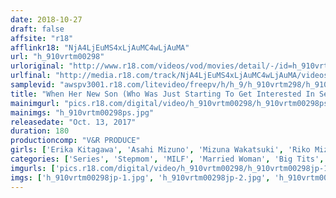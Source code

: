 ```yaml
---
date: 2018-10-27
draft: false
affsite: "r18"
afflinkr18: "NjA4LjEuMS4xLjAuMC4wLjAuMA"
url: "h_910vrtm00298"
urloriginal: "http://www.r18.com/videos/vod/movies/detail/-/id=h_910vrtm00298"
urlfinal: "http://media.r18.com/track/NjA4LjEuMS4xLjAuMC4wLjAuMA/videos/vod/movies/detail/-/id=h_910vrtm00298"
samplevid: "awspv3001.r18.com/litevideo/freepv/h/h_9/h_910vrtm298/h_910vrtm298_dmb_w.mp4"
title: "When Her New Son (Who Was Just Starting To Get Interested In Sex) Secretly Slipped His Stepmom Some Aphrodisiacs, She Got So Horny She Would Cum Just From Getting Her Tits Rubbed! The Drugs Worked So Well She Mounted Him For Some Cowgirl Sex! And Now She's Cumming Over And Over Again In Titty Jiggling Ecstasy!"
mainimgurl: "pics.r18.com/digital/video/h_910vrtm00298/h_910vrtm00298ps.jpg"
mainimgs: "h_910vrtm00298ps.jpg"
releasedate: "Oct. 13, 2017"
duration: 180
productioncomp: "V&R PRODUCE"
girls: ['Erika Kitagawa', 'Asahi Mizuno', 'Mizuna Wakatsuki', 'Riko Mizusawa']
categories: ['Series', 'Stepmom', 'MILF', 'Married Woman', 'Big Tits', 'Variety', 'Big Tits Lover', 'Nymphomaniac', 'Cowgirl', 'Blowjob']
imgurls: ['pics.r18.com/digital/video/h_910vrtm00298/h_910vrtm00298jp-1.jpg', 'pics.r18.com/digital/video/h_910vrtm00298/h_910vrtm00298jp-2.jpg', 'pics.r18.com/digital/video/h_910vrtm00298/h_910vrtm00298jp-3.jpg', 'pics.r18.com/digital/video/h_910vrtm00298/h_910vrtm00298jp-4.jpg', 'pics.r18.com/digital/video/h_910vrtm00298/h_910vrtm00298jp-5.jpg', 'pics.r18.com/digital/video/h_910vrtm00298/h_910vrtm00298jp-6.jpg', 'pics.r18.com/digital/video/h_910vrtm00298/h_910vrtm00298jp-7.jpg', 'pics.r18.com/digital/video/h_910vrtm00298/h_910vrtm00298jp-8.jpg', 'pics.r18.com/digital/video/h_910vrtm00298/h_910vrtm00298jp-9.jpg', 'pics.r18.com/digital/video/h_910vrtm00298/h_910vrtm00298jp-10.jpg', 'pics.r18.com/digital/video/h_910vrtm00298/h_910vrtm00298jp-11.jpg', 'pics.r18.com/digital/video/h_910vrtm00298/h_910vrtm00298jp-12.jpg', 'pics.r18.com/digital/video/h_910vrtm00298/h_910vrtm00298jp-13.jpg', 'pics.r18.com/digital/video/h_910vrtm00298/h_910vrtm00298jp-14.jpg', 'pics.r18.com/digital/video/h_910vrtm00298/h_910vrtm00298jp-15.jpg', 'pics.r18.com/digital/video/h_910vrtm00298/h_910vrtm00298jp-16.jpg', 'pics.r18.com/digital/video/h_910vrtm00298/h_910vrtm00298jp-17.jpg', 'pics.r18.com/digital/video/h_910vrtm00298/h_910vrtm00298jp-18.jpg', 'pics.r18.com/digital/video/h_910vrtm00298/h_910vrtm00298jp-19.jpg', 'pics.r18.com/digital/video/h_910vrtm00298/h_910vrtm00298jp-20.jpg']
imgs: ['h_910vrtm00298jp-1.jpg', 'h_910vrtm00298jp-2.jpg', 'h_910vrtm00298jp-3.jpg', 'h_910vrtm00298jp-4.jpg', 'h_910vrtm00298jp-5.jpg', 'h_910vrtm00298jp-6.jpg', 'h_910vrtm00298jp-7.jpg', 'h_910vrtm00298jp-8.jpg', 'h_910vrtm00298jp-9.jpg', 'h_910vrtm00298jp-10.jpg', 'h_910vrtm00298jp-11.jpg', 'h_910vrtm00298jp-12.jpg', 'h_910vrtm00298jp-13.jpg', 'h_910vrtm00298jp-14.jpg', 'h_910vrtm00298jp-15.jpg', 'h_910vrtm00298jp-16.jpg', 'h_910vrtm00298jp-17.jpg', 'h_910vrtm00298jp-18.jpg', 'h_910vrtm00298jp-19.jpg', 'h_910vrtm00298jp-20.jpg']
---
```

